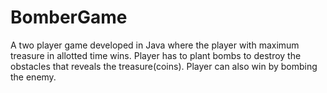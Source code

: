 # BomberGame
A two player game developed in Java where the player with maximum treasure in allotted time wins.
Player has to plant bombs to destroy the obstacles that reveals the treasure(coins).
Player can also win by bombing the enemy.
